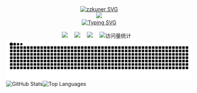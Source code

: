 <!-- 注释开始的图片 
![zzkuner](https://capsule-render.vercel.app/api?type=venom&height=200&text=I%20am%20Kun&fontSize=70&color=0:8871e5,100:b678c4&stroke=b678c4)
-->
<div align="center">
    <!-- 首图 -->
    <div>
    <a href="https://github.com/zzkuner/">
    <img src="https://capsule-render.vercel.app/api?type=transparent&fontColor=703ee5&text=zzkuner&height=150&fontSize=60&desc=JUST%20DO%20IT&descAlignY=75&descAlign=60" alt="zzkuner SVG" />
    </a>
    </div>

  <!--插入图片 -->
  <picture>
    <source media="(prefers-color-scheme: dark)" srcset="https://cdn.jsdelivr.net/gh/zzkuner/zzkuner/assets/image.png" />
    <source media="(prefers-color-scheme: light)" srcset="https://cdn.jsdelivr.net/gh/zzkuner/zzkuner/assets/image.png" height="20%"/>
    <img src="https://cdn.jsdelivr.net/gh/zzkuner/zzkuner/assets/image.png" />
  </picture>

  <!-- 打字特效 -->
  <div>
    <a href="https://github.com/zzkuner/">
    <img src="https://readme-typing-svg.demolab.com?font=Fira+Code&pause=1000&center=true&vCenter=true&width=435&lines=Hi+there+%2C+I'm+zzkuner;%E4%BD%A0%E5%A5%BD%EF%BC%8C%E6%88%91%E6%98%AFzzkuner;Welcome+to+my+homepage~;%E6%AC%A2%E8%BF%8E%E6%9D%A5%E5%88%B0%E6%88%91%E7%9A%84%E4%B8%BB%E9%A1%B5~;Nice+to+meet+you%EF%BC%81;%E5%BE%88%E9%AB%98%E5%85%B4%E8%AE%A4%E8%AF%86%E4%BD%A0%EF%BC%81" alt="Typing SVG" />
    </a>
  </div>

  <!-- for beauty 留个空行好看点 -->
  <div>&nbsp;</div>

  <!-- profile logo 个人资料徽标 -->
  <div>
    <a href="https://t.me/zzkuner/"><img src="https://img.shields.io/badge/Telegram-电报-blue" /></a>&emsp;
    <a href="https://blog.kun.ee/"><img src="https://img.shields.io/badge/Website-博客-8c36db" /></a>&emsp;
    <a href="https://x.com/zzkuner/"><img src="https://img.shields.io/badge/X-推特-ff69b4" /></a>&emsp;
    <!-- visitor -->
    <img src="https://komarev.com/ghpvc/?username=zzkuner&label=Views&color=orange&style=flat" alt="访问量统计" />&emsp;

  </div>

  <!-- Snake Code Contribution Map 贪吃蛇代码贡献图 -->
  <picture>
    <source media="(prefers-color-scheme: dark)" srcset="https://raw.githubusercontent.com/zzkuner/zzkuner/output/github-contribution-grid-snake-dark.svg">
    <source media="(prefers-color-scheme: light)" srcset="https://raw.githubusercontent.com/zzkuner/zzkuner/output/github-contribution-grid-snake.svg">
    <img alt="github contribution grid snake animation" src="https://raw.githubusercontent.com/zzkuner/zzkuner/output/github-contribution-grid-snake.svg">
  </picture>
  
  <!-- star 和 语言 -->
  <div style="display: flex; align-items: flex-start;">
    <img src="https://github-readme-stats.vercel.app/api?username=zzkuner&show_icons=true&theme=transparent" alt="GitHub Stats" style="height: 180px; object-fit: contain;">
    <img src="https://github-readme-stats.vercel.app/api/top-langs/?username=zzkuner&layout=compact" alt="Top Languages" style="height: 180px; object-fit: contain;">
  </div>

</div>


<!--
**zzkuner/zzkuner** is a ✨ _special_ ✨ repository because its `README.md` (this file) appears on your GitHub profile.

Here are some ideas to get you started:

- 🔭 I’m currently working on ...
- 🌱 I’m currently learning ...
- 👯 I’m looking to collaborate on ...
- 🤔 I’m looking for help with ...
- 💬 Ask me about ...
- 📫 How to reach me: ...
- 😄 Pronouns: ...
- ⚡ Fun fact: ...
-->


